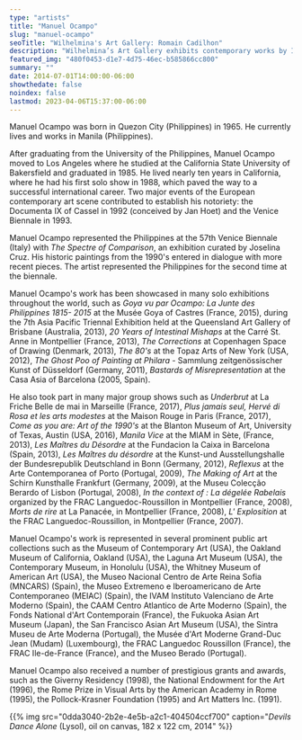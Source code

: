 ```yaml
---
type: "artists"
title: "Manuel Ocampo"
slug: "manuel-ocampo"
seoTitle: "Wilhelmina's Art Gallery: Romain Cadilhon"
description: "Wilhelmina’s Art Gallery exhibits contemporary works by International artists on Hydra between June and October. The exhibitions are displayed inside a historic building on Mandraki Beach that was once the Captain’s Mansion. This year the artists displayed are vastly different but share in common supreme technical skill and treat subjects rooted in universal themes, particularly nature, myth, philosophy and dreams."
featured_img: "480f0453-d1e7-4d75-46ec-b585866cc800"
summary: ""
date: 2014-07-01T14:00:00-06:00
showthedate: false
noindex: false
lastmod: 2023-04-06T15:37:00-06:00
---
```


Manuel Ocampo was born in Quezon City (Philippines) in 1965. He currently lives and works in Manila (Philippines).

After graduating from the University of the Philippines, Manuel Ocampo moved to Los Angeles where he studied at the California State University of Bakersfield and graduated in 1985. He lived nearly ten years in California, where he had his first solo show in 1988, which paved the way to a successful international career. Two major events of the European contemporary art scene contributed to establish his notoriety: the Documenta IX of Cassel in 1992 (conceived by Jan Hoet) and the Venice Biennale in 1993.

Manuel Ocampo represented the Philippines at the 57th Venice Biennale (Italy) with _The Spectre of Comparison_, an exhibition curated by Joselina Cruz. His historic paintings from the 1990's entered in dialogue with more recent pieces. The artist represented the Philippines for the second time at the biennale.

Manuel Ocampo's work has been showcased in many solo exhibitions throughout the world, such as _Goya vu par Ocampo: La Junte des Philippines 1815- 2015_ at the Musée Goya of Castres (France, 2015), during the 7th Asia Pacific Triennal Exhibition held at the Queensland Art Gallery of Brisbane (Australia, 2013), _20 Years of Intestinal Mishaps_ at the Carré St. Anne in Montpellier (France, 2013), _The Corrections_ at Copenhagen Space of Drawing (Denmark, 2013), _The 80's_ at the Topaz Arts of New York (USA, 2012), _The Ghost Poo of Painting at Philara_ - Sammlung zeitgenössischer Kunst of Düsseldorf (Germany, 2011), _Bastards of Misrepresentation_ at the Casa Asia of Barcelona (2005, Spain).

He also took part in many major group shows such as _Underbrut_ at La Friche Belle de mai in Marseille (France, 2017), _Plus jamais seul, Hervé di Rosa et les arts modestes_ at the Maison Rouge in Paris (France, 2017), _Come as you are: Art of the 1990's_ at the Blanton Museum of Art, University of Texas, Austin (USA, 2016), _Manila Vice_ at the MIAM in Sète, (France, 2013), _Les Maîtres du Désordre_ at the Fundacion la Caixa in Barcelona (Spain, 2013), _Les Maîtres du désordre_ at the Kunst-und Ausstellungshalle der Bundesrepublik Deutschland in Bonn (Germany, 2012), _Reflexus_ at the Arte Contemporanea of Porto (Portugal, 2009), _The Making of Art_ at the Schirn Kunsthalle Frankfurt (Germany, 2009), at the Museu Colecção Berardo of Lisbon (Portugal, 2008), _In the context of : La dégelée Rabelais_ organized by the FRAC Languedoc-Roussillon in Montpellier (France, 2008), _Morts de rire_ at La Panacée, in Montpellier (France, 2008), _L' Explosition_ at the FRAC Languedoc-Roussillon, in Montpellier (France, 2007).

Manuel Ocampo's work is represented in several prominent public art collections such as the Museum of Contemporary Art (USA), the Oakland Museum of California, Oakland (USA), the Laguna Art Museum (USA), the Contemporary Museum, in Honolulu (USA), the Whitney Museum of American Art (USA), the Museo Nacional Centro de Arte Reina Sofia (MNCARS) (Spain), the Museo Extremeno e Iberoamericano de Arte Contemporaneo (MEIAC) (Spain), the IVAM Instituto Valenciano de Arte Moderno (Spain), the CAAM Centro Atlantico de Arte Moderno (Spain), the Fonds National d'Art Contemporain (France), the Fukuoka Asian Art Museum (Japan), the San Francisco Asian Art Museum (USA), the Sintra Museu de Arte Moderna (Portugal), the Musée d'Art Moderne Grand-Duc Jean (Mudam) (Luxembourg), the FRAC Languedoc Roussillon (France), the FRAC Ile-de-France (France), and the Museo Berado (Portugal).

Manuel Ocampo also received a number of prestigious grants and awards, such as the Giverny Residency (1998), the National Endowment for the Art (1996), the Rome Prize in Visual Arts by the American Academy in Rome (1995), the Pollock-Krasner Foundation (1995) and Art Matters Inc. (1991).

{{% img src="0dda3040-2b2e-4e5b-a2c1-404504ccf700" caption="_Devils Dance Alone_ (Lysol), oil on canvas, 182 x 122 cm, 2014" %}}

